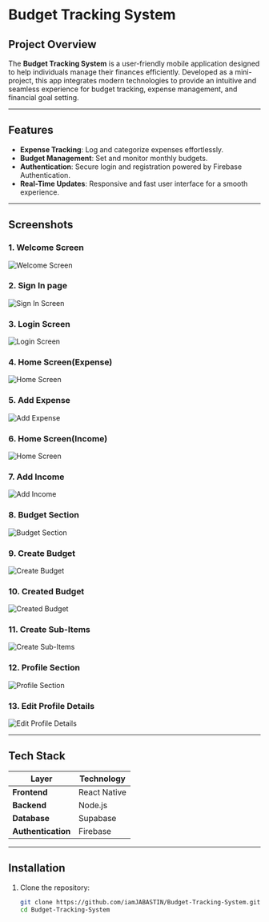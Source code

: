 # Budget Tracking System

## Project Overview  
The **Budget Tracking System** is a user-friendly mobile application designed to help individuals manage their finances efficiently. Developed as a mini-project, this app integrates modern technologies to provide an intuitive and seamless experience for budget tracking, expense management, and financial goal setting.


---

## Features  
- **Expense Tracking**: Log and categorize expenses effortlessly.  
- **Budget Management**: Set and monitor monthly budgets.  
- **Authentication**: Secure login and registration powered by Firebase Authentication.  
- **Real-Time Updates**: Responsive and fast user interface for a smooth experience.  

---

## Screenshots  
### 1. Welcome Screen  
![Welcome Screen](./client/assets/App%20Snapshots/ss2.jpg) 

### 2. Sign In page  
![Sign In Screen](./client/assets/App%20Snapshots/ss4.jpg) 

### 3. Login Screen  
![Login Screen](./client/assets/App%20Snapshots/ss3.jpg) 

### 4. Home Screen(Expense)
![Home Screen](./client/assets/App%20Snapshots/ss5.jpg) 

### 5. Add Expense
![Add Expense](./client/assets/App%20Snapshots/ss10.jpg) 

### 6. Home Screen(Income)
![Home Screen](./client/assets/App%20Snapshots/ss6.jpg) 

### 7. Add Income
![Add Income](./client/assets/App%20Snapshots/ss9.jpg) 

### 8. Budget Section  
![Budget Section](./client/assets/App%20Snapshots/ss1.jpg) 

### 9. Create Budget  
![Create Budget](./client/assets/App%20Snapshots/ss12.jpg) 

### 10. Created Budget   
![Created Budget ](./client/assets/App%20Snapshots/ss.jpg) 

### 11. Create Sub-Items  
![Create Sub-Items](./client/assets/App%20Snapshots/ss11.jpg) 

### 12. Profile Section  
![Profile Section](./client/assets/App%20Snapshots/ss8.jpg) 

### 13. Edit Profile Details  
![Edit Profile Details](./client/assets/App%20Snapshots/ss3.jpg) 

---

## Tech Stack  

| Layer            | Technology       |
|-------------------|------------------|
| **Frontend**      | React Native     |
| **Backend**       | Node.js|
| **Database**      | Supabase          |
| **Authentication**| Firebase         |

---

## Installation  

1. Clone the repository:  
   ```bash
   git clone https://github.com/iamJABASTIN/Budget-Tracking-System.git
   cd Budget-Tracking-System
